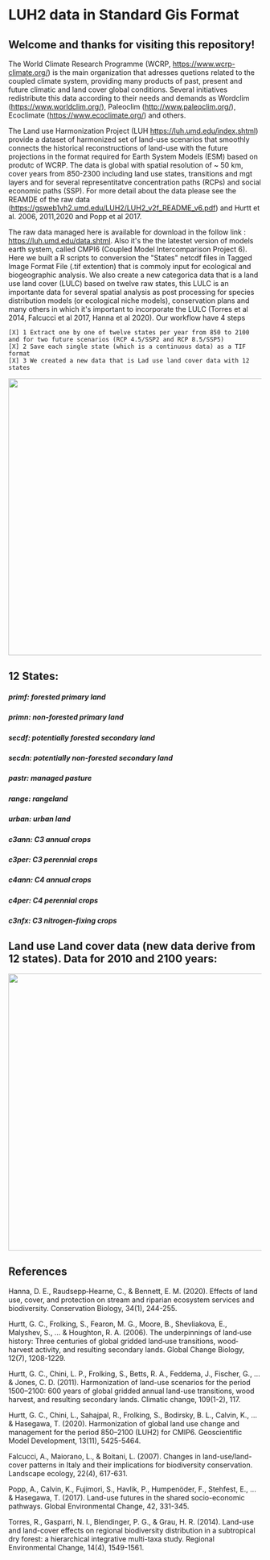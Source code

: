 # LUH2 data in Standard Gis Format

## Welcome and thanks for visiting this repository!
The World Climate Research Programme (WCRP, https://www.wcrp-climate.org/) is the main organization that adresses quetions related to the coupled climate system, providing many products of past, present and future climatic and land cover global conditions. Several initiatives redistribute this data according to their needs and demands as Wordclim (https://www.worldclim.org/), Paleoclim (http://www.paleoclim.org/), Ecoclimate (https://www.ecoclimate.org/) and others.


The Land use Harmonization Project (LUH https://luh.umd.edu/index.shtml) provide a dataset of harmonized set of land-use scenarios that smoothly connects the historical reconstructions of land-use with the future projections in the format required for Earth System Models (ESM) based on produtc of WCRP. The data is global with spatial resolution of ~ 50 km, cover years from 850-2300 including land use states, transitions and mgt layers and for several representitatve concentration paths (RCPs) and social economic paths (SSP). For more detail about the data please see the REAMDE of the raw data (https://gsweb1vh2.umd.edu/LUH2/LUH2_v2f_README_v6.pdf) and  Hurtt et al. 2006, 2011,2020 and Popp et al 2017.

The raw data managed here is available for download in the follow link : https://luh.umd.edu/data.shtml. Also it's the the latestet version of models earth system, called CMPI6 (Coupled Model Intercomparison Project 6). Here we built a R scripts to conversion the "States" netcdf files in Tagged Image Format File (.tif extention) that is commoly input for ecological and biogeographic analysis.  We also create a new categorica data that is a land use land cover (LULC) based on twelve raw states, this LULC is an importante data for several spatial analysis as post processing for species distribution models (or ecological niche models), conservation plans and many others in which it's important to incorporate the LULC (Torres et al 2014, Falcucci et al 2017, Hanna et al 2020). 
Our workflow have 4 steps 

    [X] 1 Extract one by one of twelve states per year from 850 to 2100 and for two future scenarios (RCP 4.5/SSP2 and RCP 8.5/SSP5)
    [X] 2 Save each single state (which is a continuous data) as a TIF format
    [X] 3 We created a new data that is Lad use land cover data with 12 states

<img src="https://user-images.githubusercontent.com/11633554/100250374-5d8c5600-2f1c-11eb-8302-0e1af71ebf66.png" width="550">

## 12 States:
##### primf: forested primary land
##### primn: non-forested primary land
##### secdf: potentially forested secondary land
##### secdn: potentially non-forested secondary land
##### pastr: managed pasture
##### range: rangeland
##### urban: urban land
##### c3ann: C3 annual crops
##### c3per: C3 perennial crops
##### c4ann: C4 annual crops
##### c4per: C4 perennial crops
##### c3nfx: C3 nitrogen-fixing crops



## Land use Land cover data (new data derive from 12 states). Data for 2010 and 2100 years: 


<img src="https://user-images.githubusercontent.com/11633554/101527442-c5a35900-396c-11eb-94d3-2b52d9a33c72.jpg" width="550">


## References 

Hanna, D. E., Raudsepp‐Hearne, C., & Bennett, E. M. (2020). Effects of land use, cover, and protection on stream and riparian ecosystem services and biodiversity. Conservation Biology, 34(1), 244-255.

Hurtt, G. C., Frolking, S., Fearon, M. G., Moore, B., Shevliakova, E., Malyshev, S., ... & Houghton, R. A. (2006). The underpinnings of land‐use history: Three centuries of global gridded land‐use transitions, wood‐harvest activity, and resulting secondary lands. Global Change Biology, 12(7), 1208-1229.

Hurtt, G. C., Chini, L. P., Frolking, S., Betts, R. A., Feddema, J., Fischer, G., ... & Jones, C. D. (2011). Harmonization of land-use scenarios for the period 1500–2100: 600 years of global gridded annual land-use transitions, wood harvest, and resulting secondary lands. Climatic change, 109(1-2), 117.

Hurtt, G. C., Chini, L., Sahajpal, R., Frolking, S., Bodirsky, B. L., Calvin, K., ... & Hasegawa, T. (2020). Harmonization of global land use change and management for the period 850–2100 (LUH2) for CMIP6. Geoscientific Model Development, 13(11), 5425-5464.

Falcucci, A., Maiorano, L., & Boitani, L. (2007). Changes in land-use/land-cover patterns in Italy and their implications for biodiversity conservation. Landscape ecology, 22(4), 617-631.

Popp, A., Calvin, K., Fujimori, S., Havlik, P., Humpenöder, F., Stehfest, E., ... & Hasegawa, T. (2017). Land-use futures in the shared socio-economic pathways. Global Environmental Change, 42, 331-345.

Torres, R., Gasparri, N. I., Blendinger, P. G., & Grau, H. R. (2014). Land-use and land-cover effects on regional biodiversity distribution in a subtropical dry forest: a hierarchical integrative multi-taxa study. Regional Environmental Change, 14(4), 1549-1561.


